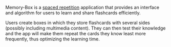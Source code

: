 Memory-Box is a <a href="https://en.wikipedia.org/wiki/Spaced_repetition" target="_blank" rel="noopener noreferrer">spaced repetition</a> application that provides an interface and algorithm for users to learn and share flashcards efficiently.

Users create boxes in which they store flashcards with several sides (possibly including multimedia content). They can then test their knowledge and the app will make them repeat the cards they know least more frequently, thus optimizing the learning time.
